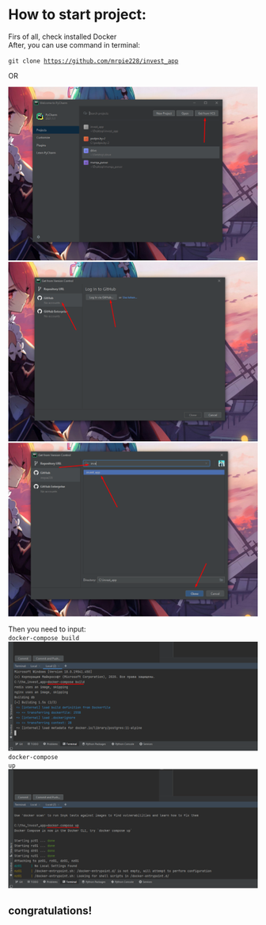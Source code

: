 <h1>How to start project:</h1>

Firs of all, check installed Docker<br>
After, you can use command in terminal:

<code>git clone https://github.com/mrpie228/invest_app</code>

OR

<img src='instructions/Screenshot_4.png'>
<img src='instructions/Screenshot_5.png'>
<img src='instructions/Screenshot_6.png'>

Then you need to input:<br>
<code>docker-compose build</code><br>
<img src='instructions/Screenshot_10.png'>
<code>docker-compose up</code><br>
<img src='instructions/Screenshot_11.png'>

<h2>congratulations!</h2>
